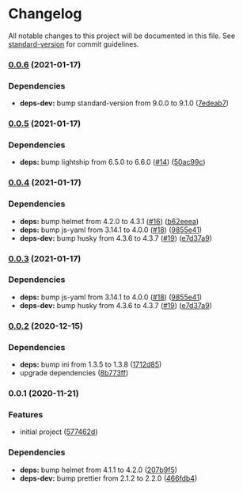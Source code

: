 # Changelog

All notable changes to this project will be documented in this file. See [standard-version](https://github.com/conventional-changelog/standard-version) for commit guidelines.

### [0.0.6](https://github.com/hckhanh/polka-spa/compare/v0.0.5...v0.0.6) (2021-01-17)


### Dependencies

* **deps-dev:** bump standard-version from 9.0.0 to 9.1.0 ([7edeab7](https://github.com/hckhanh/polka-spa/commit/7edeab7b23cbc565db182f1ac17fb854897b2a92))

### [0.0.5](https://github.com/hckhanh/polka-spa/compare/v0.0.4...v0.0.5) (2021-01-17)


### Dependencies

* **deps:** bump lightship from 6.5.0 to 6.6.0 ([#14](https://github.com/hckhanh/polka-spa/issues/14)) ([50ac99c](https://github.com/hckhanh/polka-spa/commit/50ac99c60fab0ac7211dc7a6cb472f58e117241a))

### [0.0.4](https://github.com/hckhanh/polka-spa/compare/v0.0.2...v0.0.4) (2021-01-17)


### Dependencies

* **deps:** bump helmet from 4.2.0 to 4.3.1 ([#16](https://github.com/hckhanh/polka-spa/issues/16)) ([b62eeea](https://github.com/hckhanh/polka-spa/commit/b62eeeae7981af6c6b6943fde6eeb1f320029942))
* **deps:** bump js-yaml from 3.14.1 to 4.0.0 ([#18](https://github.com/hckhanh/polka-spa/issues/18)) ([9855e41](https://github.com/hckhanh/polka-spa/commit/9855e419f4abcd29204e4c2e96f41ac15cf382f3))
* **deps-dev:** bump husky from 4.3.6 to 4.3.7 ([#19](https://github.com/hckhanh/polka-spa/issues/19)) ([e7d37a9](https://github.com/hckhanh/polka-spa/commit/e7d37a9e36badf9f5f7e6b7303cf83df98fb9cb7))

### [0.0.3](https://github.com/hckhanh/polka-spa/compare/v0.0.2...v0.0.3) (2021-01-17)


### Dependencies

* **deps:** bump js-yaml from 3.14.1 to 4.0.0 ([#18](https://github.com/hckhanh/polka-spa/issues/18)) ([9855e41](https://github.com/hckhanh/polka-spa/commit/9855e419f4abcd29204e4c2e96f41ac15cf382f3))
* **deps-dev:** bump husky from 4.3.6 to 4.3.7 ([#19](https://github.com/hckhanh/polka-spa/issues/19)) ([e7d37a9](https://github.com/hckhanh/polka-spa/commit/e7d37a9e36badf9f5f7e6b7303cf83df98fb9cb7))

### [0.0.2](https://github.com/hckhanh/polka-spa/compare/v0.0.1...v0.0.2) (2020-12-15)


### Dependencies

* **deps:** bump ini from 1.3.5 to 1.3.8 ([1712d85](https://github.com/hckhanh/polka-spa/commit/1712d85569622a198ee5700899e71a1d6c1a1f97))
* upgrade dependencies ([8b773ff](https://github.com/hckhanh/polka-spa/commit/8b773ff63606ca3e9c1b21a42a86a3dad119c470))

### 0.0.1 (2020-11-21)


### Features

* initial project ([577462d](https://github.com/hckhanh/polka-spa/commit/577462ddf6cc429fbf6a61c762f3e54fd6d54e9c))


### Dependencies

* **deps:** bump helmet from 4.1.1 to 4.2.0 ([207b9f5](https://github.com/hckhanh/polka-spa/commit/207b9f53e8f8a8c819921c2b59aad6f540fb1a5c))
* **deps-dev:** bump prettier from 2.1.2 to 2.2.0 ([466fdb4](https://github.com/hckhanh/polka-spa/commit/466fdb456032e6b100e0276e92cfed85b020a611))
